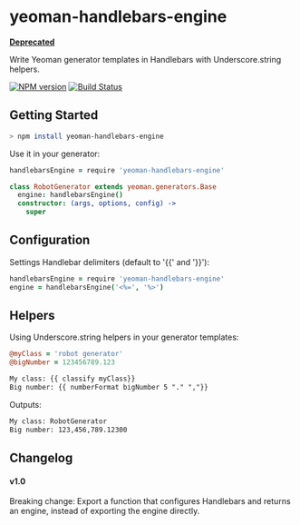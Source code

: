 yeoman-handlebars-engine
==============

[**Deprecated**](https://github.com/yeoman/generator/commit/566ab3307bb16cadd010fc6689708b68d56608e7#commitcomment-10404447)

Write Yeoman generator templates in Handlebars with Underscore.string helpers.

[![NPM version](https://badge.fury.io/js/yeoman-handlebars-engine.png)](http://badge.fury.io/js/yeoman-handlebars-engine) [![Build Status](https://travis-ci.org/hurrymaplelad/yeoman-handlebars-engine.png)](https://travis-ci.org/hurrymaplelad/yeoman-handlebars-engine)

Getting Started
-----

```sh
> npm install yeoman-handlebars-engine
```

Use it in your generator:
```coffee
handlebarsEngine = require 'yeoman-handlebars-engine'

class RobotGenerator extends yeoman.generators.Base
  engine: handlebarsEngine()
  constructor: (args, options, config) ->
    super
```

Configuration
-------------

Settings Handlebar delimiters (default to '{{' and '}}'):
```coffee
handlebarsEngine = require 'yeoman-handlebars-engine'
engine = handlebarsEngine('<%=', '%>')
```

Helpers
-------

Using Underscore.string helpers in your generator templates:
```coffee
@myClass = 'robot generator'
@bigNumber = 123456789.123
```

```html
My class: {{ classify myClass}}
Big number: {{ numberFormat bigNumber 5 "." ","}}
```

Outputs:
```html
My class: RobotGenerator
Big number: 123,456,789.12300
```


Changelog
---------

#### v1.0

Breaking change: Export a function that configures Handlebars and returns an engine, instead of exporting the engine directly.
